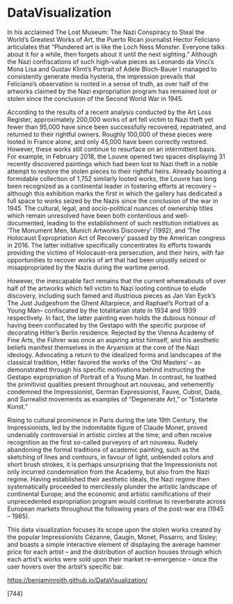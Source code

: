 # DataVisualization

In his acclaimed The Lost Museum: The Nazi Conspiracy to Steal the World’s Greatest Works of Art, the Puerto Rican journalist Hector Feliciano articulates that “Plundered art is like the Loch Ness Monster. Everyone talks about it for a while, then forgets about it until the next sighting.” Although the Nazi confiscations of such high-value pieces as Leonardo da Vinci’s Mona Lisa and Gustav Klimt’s Portrait of Adele Bloch-Bauer I managed to consistently generate media hysteria, the impression prevails that Feliciano’s observation is rooted in a sense of truth, as over half of the artworks claimed by the Nazi expropriation program has remained lost or stolen since the conclusion of the Second World War in 1945.

According to the results of a recent analysis conducted by the Art Loss Register, approximately 200,000 works of art fell victim to Nazi theft yet fewer than 95,000 have since been successfully recovered, repatriated, and returned to their rightful owners. Roughly 100,000 of these pieces were looted in France alone, and only 45,000 have been correctly restored. However, these works still continue to resurface on an intermittent basis. For example, in February 2018, the Louvre opened two spaces displaying 31 recently discovered paintings which had been lost to Nazi theft in a noble attempt to restore the stolen pieces to their rightful heirs. Already boasting a formidable collection of 1,752 similarly looted works, the Louvre has long been recognized as a continental leader in fostering efforts at recovery – although this exhibition marks the first in which the gallery has dedicated a full space to works seized by the Nazis since the conclusion of the war in 1945. The cultural, legal, and socio-political nuances of ownership titles which remain unresolved have been both contentious and well-documented, leading to the establishment of such restitution initiatives as ‘The Monument Men, Munich Artworks Discovery’ (1992), and ‘The Holocaust Expropriation Act of Recovery’ passed by the American congress in 2016. The latter initiative specifically concentrates its efforts towards providing the victims of Holocaust-era persecution, and their heirs, with fair opportunities to recover works of art that had been unjustly seized or misappropriated by the Nazis during the wartime period.

However, the inescapable fact remains that the current whereabouts of over half of the artworks which fell victim to Nazi looting continue to elude discovery, including such famed and illustrious pieces as Jan Van Eyck’s The Just Judgesfrom the Ghent Altarpiece, and Raphael’s Portrait of a Young Man– confiscated by the totalitarian state in 1934 and 1939 respectively. In fact, the latter painting even holds the dubious honour of having been confiscated by the Gestapo with the specific purpose of decorating Hitler’s Berlin residence. Rejected by the Vienna Academy of Fine Arts, the Führer was once an aspiring artist himself, and his aesthetic beliefs manifest themselves in the Aryanism at the core of the Nazi ideology. Advocating a return to the idealized forms and landscapes of the classical tradition, Hitler favored the works of the ‘Old Masters’ – as demonstrated through his specific motivations behind instructing the Gestapo expropriation of Portrait of a Young Man. In contrast, he loathed the primitivist qualities present throughout art nouveau, and vehemently condemned the Impressionist, German Expressionist, Fauve, Cubist, Dada, and Surrealist movements as examples of “Degenerate Art,” or “Entartete Kunst.”

Rising to cultural prominence in Paris during the late 19th Century, the Impressionists, led by the indomitable figure of Claude Monet, proved undeniably controversial in artistic circles at the time; and often receive recognition as the first so-called purveyors of art nouveau. Rudely abandoning the formal traditions of academic painting, such as the sketching of lines and contours, in favour of light, unblended colors and short brush strokes, it is perhaps unsurprising that the Impressionists not only incurred condemnation from the Academy, but also from the Nazi regime. Having established their aesthetic ideals, the Nazi regime then systematically proceeded to mercilessly plunder the artistic landscape of continental Europe; and the economic and artistic ramifications of their unprecedented expropriation program would continue to reverberate across European markets throughout the following years of the post-war era (1945 – 1985).

This data visualization focuses its scope upon the stolen works created by the popular Impressionists Cézanne, Gaugin, Monet, Pissarro, and Sisley; and boasts a simple interactive element of displaying the average hammer price for each artist – and the distribution of auction houses through which each artist’s works were sold upon their market re-emergence – once the user hovers over the artist’s specific bar.

https://benjaminroith.github.io/DataVisualization/

[744]

